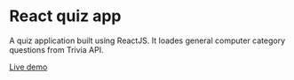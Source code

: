 # React quiz app

A quiz application built using ReactJS. It loades general computer category questions from Trivia API.

[Live demo]()
